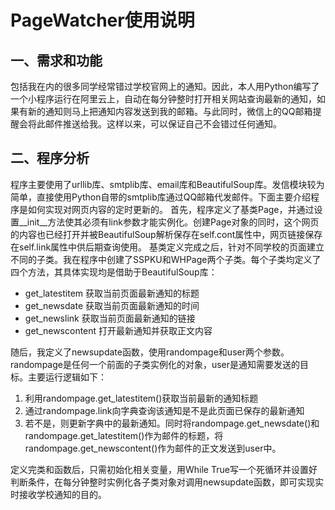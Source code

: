 # PageWatcher使用说明 #

## 一、需求和功能
包括我在内的很多同学经常错过学校官网上的通知。因此，本人用Python编写了一个小程序运行在阿里云上，自动在每分钟整时打开相关网站查询最新的通知，如果有新的通知则马上把通知内容发送到我的邮箱。与此同时，微信上的QQ邮箱提醒会将此邮件推送给我。这样以来，可以保证自己不会错过任何通知。

## 二、程序分析
程序主要使用了urllib库、smtplib库、email库和BeautifulSoup库。发信模块较为简单，直接使用Python自带的smtplib库通过QQ邮箱代发邮件。下面主要介绍程序是如何实现对网页内容的定时更新的。
首先，程序定义了基类Page，并通过设置__init__方法使其必须有link参数才能实例化。创建Page对象的同时，这个网页的内容也已经打开并被BeautifulSoup解析保存在self.cont属性中，网页链接保存在self.link属性中供后期查询使用。
基类定义完成之后，针对不同学校的页面建立不同的子类。我在程序中创建了SSPKU和WHPage两个子类。每个子类均定义了四个方法，其具体实现均是借助于BeautifulSoup库：

* get_latestitem
获取当前页面最新通知的标题
*	get_newsdate
获取当前页面最新通知的时间
*	get_newslink
获取当前页面最新通知的链接
*	get_newscontent
打开最新通知并获取正文内容

随后，我定义了newsupdate函数，使用randompage和user两个参数。randompage是任何一个前面的子类实例化的对象，user是通知需要发送的目标。主要运行逻辑如下：

1.	利用randompage.get_latestitem()获取当前最新的通知标题
2.	通过randompage.link向字典查询该通知是不是此页面已保存的最新通知
3.	若不是，则更新字典中的最新通知。同时将randompage.get_newsdate()和randompage.get_latestitem()作为邮件的标题，将randompage.get_newscontent()作为邮件的正文发送到user中。

定义完类和函数后，只需初始化相关变量，用While True写一个死循环并设置好判断条件，在每分钟整时实例化各子类对象对调用newsupdate函数，即可实现实时接收学校通知的目的。
